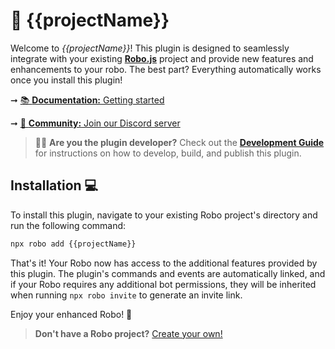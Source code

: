 # 🚀 {{projectName}}

Welcome to *{{projectName}}*! This plugin is designed to seamlessly integrate with your existing **[Robo.js](https://github.com/Wave-Play/robo)** project and provide new features and enhancements to your robo. The best part? Everything automatically works once you install this plugin!


➞ [📚 **Documentation:** Getting started](https://docs.roboplay.dev/docs/getting-started)

➞ [🚀 **Community:** Join our Discord server](https://roboplay.dev/discord)

> 👩‍💻 **Are you the plugin developer?** Check out the **[Development Guide](DEVELOPMENT.md)** for instructions on how to develop, build, and publish this plugin.

## Installation 💻

To install this plugin, navigate to your existing Robo project's directory and run the following command:

```bash
npx robo add {{projectName}}
```

That's it! Your Robo now has access to the additional features provided by this plugin. The plugin's commands and events are automatically linked, and if your Robo requires any additional bot permissions, they will be inherited when running `npx robo invite` to generate an invite link.

Enjoy your enhanced Robo! 🚀

> **Don't have a Robo project?** [Create your own!](https://docs.roboplay.dev/docs/getting-started)
